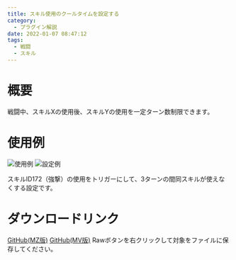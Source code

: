 ```yaml
---
title: スキル使用のクールタイムを設定する
category:
  - プラグイン解説
date: 2022-01-07 08:47:12
tags:
  - 戦闘
  - スキル
---
```


# 概要

戦闘中、スキルXの使用後、スキルYの使用を一定ターン数制限できます。

# 使用例

![使用例](skill-cooldown.png "使用例")
![設定例](skill-cooldown-setting.png "設定例")

スキルID172（強撃）の使用をトリガーにして、3ターンの間同スキルが使えなくする設定です。

# ダウンロードリンク

[GitHub(MZ版)](https://github.com/elleonard/DarkPlasma-MZ-Plugins/blob/release/DarkPlasma_SkillCooldown.js)
[GitHub(MV版)](https://github.com/elleonard/DarkPlasma-MV-Plugins/blob/release/DarkPlasma_SkillCooldown.js)
Rawボタンを右クリックして対象をファイルに保存してください。
